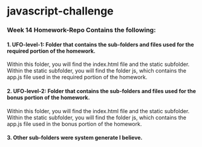 # javascript-challenge
### Week 14 Homework-Repo Contains the following:

#### 1. UFO-level-1:  Folder that contains the sub-folders and files used for the required portion of the homework.
Within this folder, you will find the index.html file and the static subfolder. Within the static subfolder, you 
will find the folder js, which contains the app.js file used in the required portion of the homework.

#### 2. UFO-level-2:  Folder that contains the sub-folders and files used for the bonus portion of the homework.
Within this folder, you will find the index.html file and the static subfolder. Within the static subfolder, you 
will find the folder js, which contains the app.js file used in the bonus portion of the homework.

#### 3. Other sub-folders were system generate I believe.


